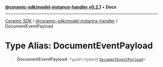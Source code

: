 [**@ceramic-sdk/model-instance-handler v0.2.1**](../README.md) • **Docs**

***

[Ceramic SDK](../../../README.md) / [@ceramic-sdk/model-instance-handler](../README.md) / DocumentEventPayload

# Type Alias: DocumentEventPayload

> **DocumentEventPayload**: `TypeOf`\<*typeof* [`DocumentEventPayload`](../variables/DocumentEventPayload.md)\>
